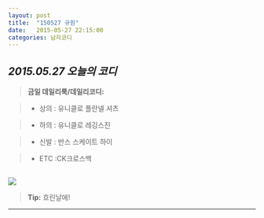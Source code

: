 ```yaml
---
layout: post
title:  "150527 규원"
date:   2015-05-27 22:15:00
categories: 남자코디
---
```





*2015.05.27 오늘의 코디*
-------------


> **금일 데일리룩/데일리코디:**

> - 상의 :  ​유니클로 플란넬 셔츠






> - 하의 : 유니클로 레깅스진




> - 신발 : 반스 스케이트 하이






> -  ETC :CK크로스백






##  
![](https://lh6.googleusercontent.com/-_hMuydcxJgE/VWhsn-VsjeI/AAAAAAAAABI/dtBoN4HMPnM/w720-h540-no/10.jpg)



> **Tip:** 흐린날에!


----------

